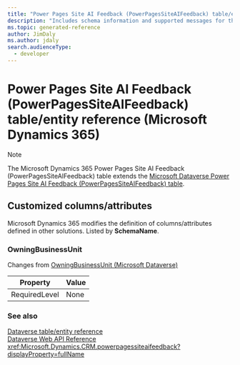 ```yaml
---
title: "Power Pages Site AI Feedback (PowerPagesSiteAIFeedback) table/entity reference (Microsoft Dynamics 365)"
description: "Includes schema information and supported messages for the Power Pages Site AI Feedback (PowerPagesSiteAIFeedback) table/entity with Microsoft Dynamics 365."
ms.topic: generated-reference
author: JimDaly
ms.author: jdaly
search.audienceType: 
  - developer
---
```


# Power Pages Site AI Feedback (PowerPagesSiteAIFeedback) table/entity reference (Microsoft Dynamics 365)



> [!NOTE]
> The Microsoft Dynamics 365 Power Pages Site AI Feedback (PowerPagesSiteAIFeedback) table extends the [Microsoft Dataverse Power Pages Site AI Feedback (PowerPagesSiteAIFeedback) table](/power-apps/developer/data-platform/reference/entities/powerpagessiteaifeedback).



## Customized columns/attributes

Microsoft Dynamics 365 modifies the definition of columns/attributes defined in other solutions. Listed by **SchemaName**.

### <a name="BKMK_OwningBusinessUnit"></a> OwningBusinessUnit

Changes from [OwningBusinessUnit (Microsoft Dataverse)](/power-apps/developer/data-platform/reference/entities/powerpagessiteaifeedback#BKMK_OwningBusinessUnit)

|Property|Value|
|---|---|
|RequiredLevel|None|




### See also

[Dataverse table/entity reference](/power-apps/developer/data-platform/reference/about-entity-reference)  
[Dataverse Web API Reference](/power-apps/developer/data-platform/webapi/reference/about)   
<xref:Microsoft.Dynamics.CRM.powerpagessiteaifeedback?displayProperty=fullName>
